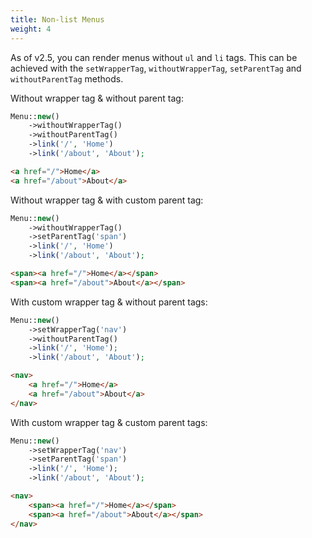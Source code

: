 ```yaml
---
title: Non-list Menus
weight: 4
---
```


As of v2.5, you can render menus without `ul` and `li` tags. This can be achieved with the `setWrapperTag`, `withoutWrapperTag`, `setParentTag` and `withoutParentTag` methods.

Without wrapper tag & without parent tag:

```php
Menu::new()
    ->withoutWrapperTag()
    ->withoutParentTag()
    ->link('/', 'Home')
    ->link('/about', 'About');
```

```html
<a href="/">Home</a>
<a href="/about">About</a>
```

Without wrapper tag & with custom parent tag:

```php
Menu::new()
    ->withoutWrapperTag()
    ->setParentTag('span')
    ->link('/', 'Home')
    ->link('/about', 'About');
```

```html
<span><a href="/">Home</a></span>
<span><a href="/about">About</a></span>
```

With custom wrapper tag & without parent tags:

```php
Menu::new()
    ->setWrapperTag('nav')
    ->withoutParentTag()
    ->link('/', 'Home');
    ->link('/about', 'About');
```

```html
<nav>
    <a href="/">Home</a>
    <a href="/about">About</a>
</nav>
```

With custom wrapper tag & custom parent tags:

```php
Menu::new()
    ->setWrapperTag('nav')
    ->setParentTag('span')
    ->link('/', 'Home');
    ->link('/about', 'About');
```

```html
<nav>
    <span><a href="/">Home</a></span>
    <span><a href="/about">About</a></span>
</nav>
```
